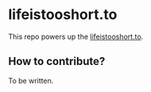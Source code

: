 # lifeistooshort.to

This repo powers up the [lifeistooshort.to](http://lifeistooshort.to).

## How to contribute?

To be written.
